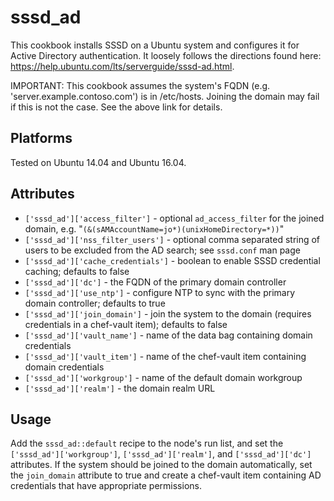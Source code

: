 # sssd_ad

This cookbook installs SSSD on a Ubuntu system and configures it for Active Directory authentication. It loosely follows the directions found here: https://help.ubuntu.com/lts/serverguide/sssd-ad.html.

IMPORTANT: This cookbook assumes the system's FQDN (e.g. 'server.example.contoso.com') is in /etc/hosts. Joining the domain may fail if this is not the case. See the above link for details.

Platforms
---------
Tested on Ubuntu 14.04 and Ubuntu 16.04.

Attributes
-----------
- `['sssd_ad']['access_filter']` - optional `ad_access_filter` for the joined domain, e.g. "`(&(sAMAccountName=jo*)(unixHomeDirectory=*))`"
- `['sssd_ad']['nss_filter_users']` - optional comma separated string of users to be excluded from the AD search; see `sssd.conf` man page
- `['sssd_ad']['cache_credentials']` - boolean to enable SSSD credential caching; defaults to false
- `['sssd_ad']['dc']` - the FQDN of the primary domain controller
- `['sssd_ad']['use_ntp']` - configure NTP to sync with the primary domain controller; defaults to true
- `['sssd_ad']['join_domain']` - join the system to the domain (requires credentials in a chef-vault item); defaults to false
- `['sssd_ad']['vault_name']` - name of the data bag containing domain credentials
- `['sssd_ad']['vault_item']` - name of the chef-vault item containing domain credentials
- `['sssd_ad']['workgroup']` - name of the default domain workgroup
- `['sssd_ad']['realm']` - the domain realm URL

Usage
-----
Add the `sssd_ad::default` recipe to the node's run list, and set the `['sssd_ad']['workgroup']`, `['sssd_ad']['realm']`, and `['sssd_ad']['dc']` attributes. If the system should be joined to the domain automatically, set the `join_domain` attribute to true and create a chef-vault item containing AD credentials that have appropriate permissions.
